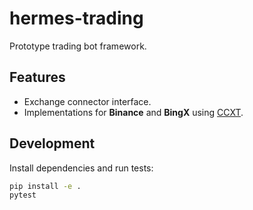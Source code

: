 # hermes-trading

Prototype trading bot framework.

## Features

- Exchange connector interface.
- Implementations for **Binance** and **BingX** using [CCXT](https://github.com/ccxt/ccxt).

## Development

Install dependencies and run tests:

```bash
pip install -e .
pytest
```
